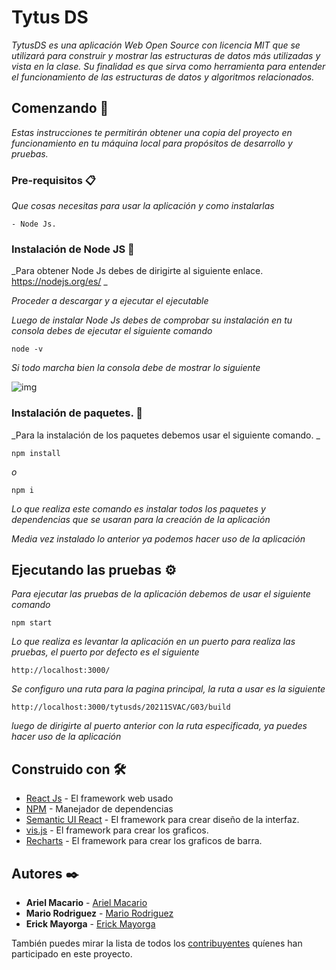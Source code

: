 # Tytus DS

_TytusDS es una aplicación Web Open Source con licencia MIT que se utilizará para
construir y mostrar las estructuras de datos más utilizadas y vista en la clase. Su
finalidad es que sirva como herramienta para entender el funcionamiento de las
estructuras de datos y algoritmos relacionados._

## Comenzando 🚀

_Estas instrucciones te permitirán obtener una copia del proyecto en funcionamiento en tu máquina local para propósitos de desarrollo y pruebas._


### Pre-requisitos 📋

_Que cosas necesitas para usar la aplicación y como instalarlas_

```
- Node Js.
```

### Instalación de Node JS 🔧

_Para obtener Node Js debes de dirigirte al siguiente enlace. https://nodejs.org/es/ _

_Proceder a descargar y a ejecutar el ejecutable_

_Luego de instalar Node Js debes de comprobar su instalación  en tu consola debes de ejecutar el siguiente comando_

```
node -v
```

_Si todo marcha bien la consola debe de mostrar lo siguiente_

![img](https://i.ibb.co/RDfmYzK/Node-v-Macario.png)

### Instalación de paquetes. 🔧

_Para la instalación de los paquetes debemos usar el siguiente comando. _

```
npm install
```

_o_

```
npm i
```

_Lo que realiza este comando es instalar todos los paquetes y dependencias que se usaran para la creación de la aplicación_


_Media vez instalado lo anterior ya podemos hacer uso de la aplicación_

## Ejecutando las pruebas ⚙️

_Para ejecutar las pruebas de la aplicación debemos de usar el siguiente comando_

```
npm start
```

_Lo que realiza es levantar la aplicación en un puerto para realiza las pruebas, el puerto por defecto es el siguiente_

```
http://localhost:3000/
```

_Se configuro una ruta para la pagina principal, la ruta a usar es la siguiente_

```
http://localhost:3000/tytusds/20211SVAC/G03/build
```

_luego de dirigirte al puerto anterior con la ruta especificada, ya puedes hacer uso de la aplicación_

## Construido con 🛠️

* [React Js](https://es.reactjs.org/) - El framework web usado
* [NPM](https://www.npmjs.com/) - Manejador de dependencias
* [Semantic UI React](https://react.semantic-ui.com/) - El framework para crear diseño de la interfaz.
* [vis.js](https://visjs.github.io/vis-network/docs/network/) - El framework para crear los graficos.
* [Recharts](https://recharts.org/) - El framework para crear los graficos de barra.

## Autores ✒️

* **Ariel Macario** - [Ariel Macario](https://github.com/Macario12)
* **Mario Rodriguez**  - [Mario Rodriguez](https://github.com/Mariocrv208)
* **Erick Mayorga** - [Erick Mayorga](https://github.com/ErickMayorgaR)

También puedes mirar la lista de todos los [contribuyentes](https://github.com/Macario12/tytusds/graphs/contributors) quíenes han participado en este proyecto. 


